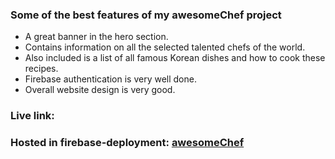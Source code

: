 ### Some of the best features of my awesomeChef project

-   A great banner in the hero section.
-   Contains information on all the selected talented chefs of the world.
-   Also included is a list of all famous Korean dishes and how to cook these recipes.
-   Firebase authentication is very well done.
-   Overall website design is very good.

### Live link:

### Hosted in firebase-deployment: [awesomeChef](https://awesomechef-1f6a8.web.app/)
